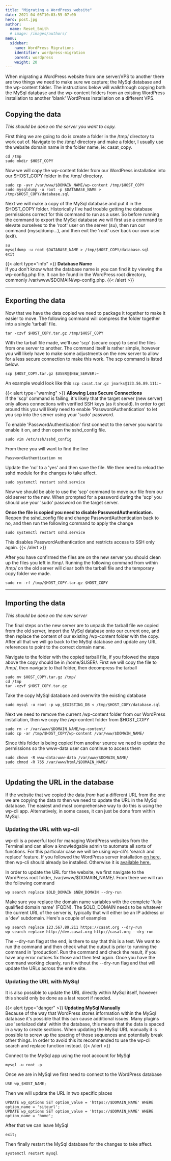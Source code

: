 ```yaml
---
title: "Migrating a WordPress website"
date: 2021-04-05T10:03:55-07:00
hero: post.jpg
author:
  name: Reset_Smith
  # image: /images/authors/
menu:
  sidebar:
    name: WordPress Migrations
    identifier: wordpress-migration
    parent: wordpress
    weight: 20
---
```


When migrating a WordPress website from one server/VPS to another there are two things we need to make sure we capture; the MySql database and the wp-content folder. The instructions below will walkthrough copying both the MySql database and the wp-content folders from an existing WordPress installation to another 'blank' WordPress installation on a different VPS.

## Copying the data

*This should be done on the server you want to copy.*

First thing we are going to do is create a folder in the /tmp/ directory to work out of. Navigate to the /tmp/ directory and make a folder, I usually use the website domain name in the folder name, ie: casat_copy.
```
cd /tmp
sudo mkdir $HOST_COPY
```

Now we will copy the wp-content folder from our WordPress installation into our $HOST_COPY folder in the /tmp/ directory.
```
sudo cp -avr /var/www/$DOMAIN_NAME/wp-content /tmp/$HOST_COPY
sudo mysqldump -u root -p $DATABASE_NAME > /tmp/$HOST_COPY/database.sql
```

Next we will make a copy of the MySql database and put it in the $HOST_COPY folder. Historically I've had trouble getting the database permissions correct for this command to run as a user. So before running the command to export the MySql database we will first use a command to elevate ourselves to the 'root' user on the server (su), then run our command (mysqldump...), and then exit the 'root' user back our own user (exit).
```
su
mysqldump -u root $DATABASE_NAME > /tmp/$HOST_COPY/database.sql
exit
```

{{< alert type="info" >}}
**Database Name**\
If you don't know what the database name is you can find it by viewing the wp-config.php file. It can be found in the WordPress root directory, commonly /var/www/$DOMAIN/wp-config.php.
{{< /alert >}}

---

## Exporting the data

Now that we have the data copied we need to package it together to make it easier to move. The following command will compress the folder together into a single 'tarball' file.
```
tar -czvf $HOST_COPY.tar.gz /tmp/$HOST_COPY
```

With the tarball file made, we'll use 'scp' (secure copy) to send the files from one server to another. The command itself is rather simple, however you will likely have to make some adjustments on the new server to allow for a less secure connection to make this work. The scp command is listed below.
```
scp $HOST_COPY.tar.gz $USER@$NEW_SERVER:~
```
An example would look like this `scp casat.tar.gz jmarks@123.56.89.111:~`

{{< alert type="warning" >}}
**Allowing Less Secure Connections**\
If the 'scp' command is failing, it's likely that the target server (new server) only allows connections with verified SSH keys (as it should). In order to get around this you will likely need to enable 'PasswordAuthentication' to let you scp into the server using your 'sudo' password.

To enable 'PasswordAuthentication' first connect to the server you want to enable it on, and then open the sshd_config file.
```
sudo vim /etc/ssh/sshd_config
```
From there you will want to find the line
```
PasswordAuthentication no
```
Update the 'no' to a 'yes' and then save the file. We then need to reload the sshd module for the changes to take affect.
```
sudo systemctl restart sshd.service
```
Now we should be able to use the 'scp' command to move our file from our old server to the new. When prompted for a password during the 'scp' you should use your 'sudo' password on the target server.

**Once the file is copied you need to disable PasswordAuthentication.**\
Reopen the sshd_config file and change PasswordAuthentication back to no, and then run the following command to apply the change
```
sudo systemctl restart sshd.service
```
This disables PasswordAuthentication and restricts access to SSH only again.
{{< /alert >}}

After you have confirmed the files are on the new server you should clean up the files you left in /tmp/. Running the following command from within /tmp/ on the old server will clear both the tarball file and the temporary copy folder we made.
```
sudo rm -rf /tmp/$HOST_COPY.tar.gz $HOST_COPY
```

---

## Importing the data

*This should be done on the new server*

The final steps on the new server are to unpack the tarball file we copied from the old server, import the MySql database onto our current one, and then replace the content of our existing /wp-content folder with the copy. After all that we will go back to the MySql database and update any URL references to point to the correct domain name.

Navigate to the folder with the copied tarball file, if you folowed the steps above the copy should be in /home/$USER/. First we will copy the file to /tmp/, then navigate to that folder, then decompress the tarball
```
sudo mv $HOST_COPY.tar.gz /tmp/
cd /tmp
tar -xzvf $HOST_COPY.tar.gz
```

Take the copy MySql database and overwrite the existing database
```
sudo mysql -u root -p wp_$EXISTING_DB < /tmp/$HOST_COPY/database.sql
```

Next we need to remove the current /wp-content folder from our WordPress installation, then we copy the /wp-content folder from $HOST_COPY
```
sudo rm -r /var/www/$DOMAIN_NAME/wp-content/
sudo cp -ar /tmp/$HOST_COPY/wp-content /var/www/$DOMAIN_NAME/
```

Since this folder is being copied from another source we need to update the permissions so the www-data user can continue to access them
```
sudo chown -R www-data:www-data /var/www/$DOMAIN_NAME/
sudo chmod -R 755 /var/www/html/$DOMAIN_NAME/
```

---

## Updating the URL in the database

If the website that we copied the data *from* had a different URL from the one we are copying the data *to* then we need to update the URL in the MySql database. The easiest and most comprehensive way to do this is using the wp-cli app. Alternatively, in some cases, it can just be done from within MySql.

### Updating the URL with wp-cli

wp-cli is a powerful tool for managing WordPress websites from the Terminal and can allow a knowledgable admin to automate all sorts of functions. For this particular case we will be using wp-cli's 'search and replace' feature. If you followed the WordPress server installation [on here](http://hugo.casatdev.com/it_notes/new_server_config/LAMP_03/#installing-wp-cli), then wp-cli should already be installed. Otherwise it is [available here.](https://wp-cli.org)

In order to update the URL for the website, we first navigate to the WordPress root folder, /var/www/$DOMAIN_NAME/. From there we will run the following command
```
wp search replace $OLD_DOMAIN $NEW_DOMAIN --dry-run
```
Make sure you replace the domain name variables with the complete 'fully qualified domain name' (FQDN). The $OLD_DOMAIN needs to be whatever the current URL of the server is, typically that will either be an IP address or a 'dev' subdomain. Here's a couple of examples
```
wp search replace 123.567.89.211 https://casat.org --dry-run
wp search replace http://dev.casat.org http://casat.org --dry-run
```
The --dry-run flag at the end, is there to say that this is a test. We want to run the command and then check what the output is prior to running the command in 'production'. Run the command and check the result, if you have any error notices fix those and then test again. Once you have the command working cleanly, run it without the --dry-run flag and that will update the URLs across the entire site.

### Updating the URL with MySql

It is also possible to update the URL directly within MySql itself, however this should only be done as a last resort if needed.

{{< alert type="danger" >}}
**Updating MySql Manually**\
Because of the way that WordPress stores information within the MySql database it's possible that this can cause additional issues. Many plugins use 'serialized data' within the database, this means that the data is spaced in a way to create sections. When updating the MySql URL manually it is possible to screw up the spacing of those sequences and potentially break other things. In order to avoid this its recommended to use the wp-cli search and replace function instead.
{{< /alert >}}

Connect to the MySql app using the root account for MySql
```
mysql -u root -p
```
Once we are in MySql we first need to connect to the WordPress database
```
USE wp_$HOST_NAME;
```
Then we will update the URL in two specific places
```
UPDATE wp_options SET option_value = 'https://$DOMAIN_NAME' WHERE option_name = 'siteurl';
UPDATE wp_options SET option_value = 'https://$DOMAIN_NAME' WHERE option_name = 'home';
```
After that we can leave MySql
```
exit;
```
Then finally restart the MySql database for the changes to take affect.
```
systemctl restart mysql
```
